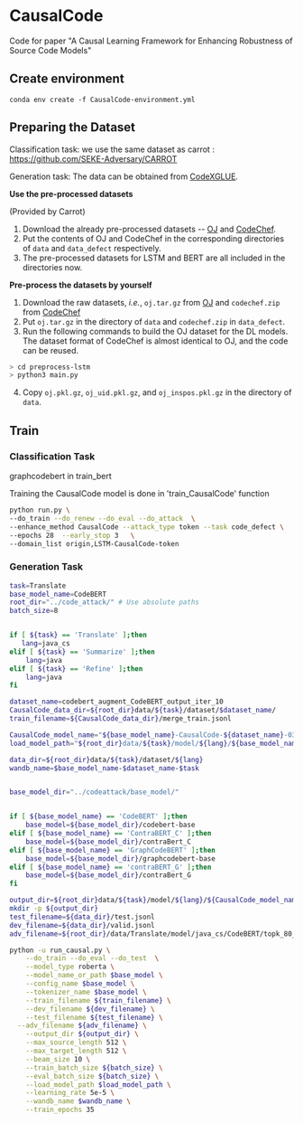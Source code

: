 # CausalCode

Code for paper "A Causal Learning Framework for Enhancing Robustness of Source Code Models"

## Create environment

```
conda env create -f CausalCode-environment.yml
```

## Preparing the Dataset

Classification task: we use the same dataset as carrot : https://github.com/SEKE-Adversary/CARROT

Generation task: The data can be obtained from [CodeXGLUE](https://github.com/microsoft/CodeBERT).

**Use the pre-processed datasets**

(Provided by Carrot)

1. Download the already pre-processed datasets -- [OJ](https://drive.google.com/drive/folders/1__SjuEKH8Sa_OYWhegiGE6Brbr1ObZrM?usp=sharing) and [CodeChef](https://drive.google.com/drive/folders/1ZEIb35PzfD2ojWr53Qa_myFRMVK7QI7f?usp=sharing).
2. Put the contents of OJ and CodeChef in the corresponding directories of `data` and `data_defect` respectively.
3. The pre-processed datasets for LSTM and BERT are all included in the directories now.

**Pre-process the datasets by yourself**

1. Download the raw datasets, *i.e.*, `oj.tar.gz` from [OJ](https://drive.google.com/drive/folders/1__SjuEKH8Sa_OYWhegiGE6Brbr1ObZrM?usp=sharing) and `codechef.zip` from [CodeChef](https://drive.google.com/drive/folders/1ZEIb35PzfD2ojWr53Qa_myFRMVK7QI7f?usp=sharing)
2. Put `oj.tar.gz` in the directory of `data` and `codechef.zip` in `data_defect`.
3. Run the following commands to build the OJ dataset for the DL models. The dataset format of CodeChef is almost identical to OJ, and the code can be reused.

```sh
> cd preprocess-lstm
> python3 main.py 
```

4. Copy `oj.pkl.gz`, `oj_uid.pkl.gz`, and `oj_inspos.pkl.gz` in the directory of `data`.

## Train

### Classification Task

graphcodebert in train_bert

Training the CausalCode model is done in 'train_CausalCode' function

```sh
python run.py \
--do_train --do_renew --do_eval --do_attack  \
--enhance_method CausalCode --attack_type token --task code_defect \
--epochs 28  --early_stop 3   \
--domain_list origin,LSTM-CausalCode-token
```

### Generation Task

```sh
task=Translate
base_model_name=CodeBERT
root_dir="../code_attack/" # Use absolute paths
batch_size=8


if [ ${task} == 'Translate' ];then
   lang=java_cs
elif [ ${task} == 'Summarize' ];then
    lang=java
elif [ ${task} == 'Refine' ];then
    lang=java
fi

dataset_name=codebert_augment_CodeBERT_output_iter_10
CausalCode_data_dir=${root_dir}data/${task}/dataset/$dataset_name/
train_filename=${CausalCode_data_dir}/merge_train.jsonl

CausalCode_model_name="${base_model_name}-CausalCode-${dataset_name}-0317"
load_model_path="${root_dir}data/${task}/model/${lang}/${base_model_name}/ckpt/model.bin"

data_dir=${root_dir}data/${task}/dataset/${lang}
wandb_name=$base_model_name-$dataset_name-$task


base_model_dir="../codeattack/base_model/"


if [ ${base_model_name} == 'CodeBERT' ];then
	base_model=${base_model_dir}/codebert-base
elif [ ${base_model_name} == 'ContraBERT_C' ];then
	base_model=${base_model_dir}/contraBert_C
elif [ ${base_model_name} == 'GraphCodeBERT' ];then
	base_model=${base_model_dir}/graphcodebert-base
elif [ ${base_model_name} == 'contraBERT_G' ];then
	base_model=${base_model_dir}/contraBert_G
fi

output_dir=${root_dir}data/${task}/model/${lang}/${CausalCode_model_name}
mkdir -p ${output_dir}
test_filename=${data_dir}/test.jsonl
dev_filename=${data_dir}/valid.jsonl
adv_filename=${root_dir}/data/Translate/model/java_cs/CodeBERT/topk_80_5_output/test.jsonl

python -u run_causal.py \
    --do_train --do_eval --do_test  \
    --model_type roberta \
    --model_name_or_path $base_model \
    --config_name $base_model \
    --tokenizer_name $base_model \
    --train_filename ${train_filename} \
    --dev_filename ${dev_filename} \
    --test_filename ${test_filename} \
  --adv_filename ${adv_filename} \
    --output_dir ${output_dir} \
    --max_source_length 512 \
    --max_target_length 512 \
    --beam_size 10 \
    --train_batch_size ${batch_size} \
    --eval_batch_size ${batch_size} \
    --load_model_path $load_model_path \
    --learning_rate 5e-5 \
    --wandb_name $wandb_name \
    --train_epochs 35

```
